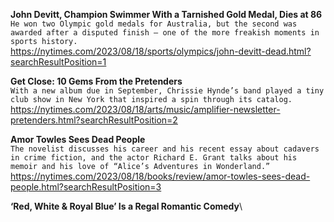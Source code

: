 **John Devitt, Champion Swimmer With a Tarnished Gold Medal, Dies at 86**\
`He won two Olympic gold medals for Australia, but the second was awarded after a disputed finish — one of the more freakish moments in sports history.`\
https://nytimes.com/2023/08/18/sports/olympics/john-devitt-dead.html?searchResultPosition=1

**Get Close: 10 Gems From the Pretenders**\
`With a new album due in September, Chrissie Hynde’s band played a tiny club show in New York that inspired a spin through its catalog.`\
https://nytimes.com/2023/08/18/arts/music/amplifier-newsletter-pretenders.html?searchResultPosition=2

**Amor Towles Sees Dead People**\
`The novelist discusses his career and his recent essay about cadavers in crime fiction, and the actor Richard E. Grant talks about his memoir and his love of “Alice’s Adventures in Wonderland.”`\
https://nytimes.com/2023/08/18/books/review/amor-towles-sees-dead-people.html?searchResultPosition=3

**‘Red, White & Royal Blue’ Is a Regal Romantic Comedy**\
